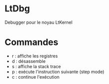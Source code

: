 # LtDbg
Debugger pour le noyau LtKernel

# Commandes
 - r : affiche les registres
 - d : désassemble
 - s : affiche la stack trace
 - p : exécute l'instruction suivante (step mode)
 - c : continue l'exécution
